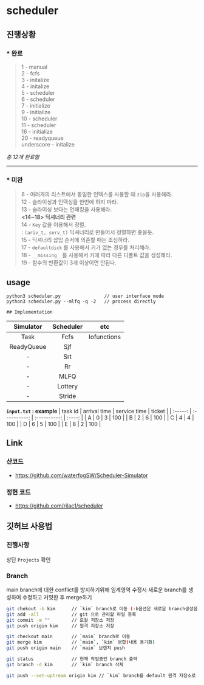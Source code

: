 # scheduler

## 진행상황

### * 완료
>1 - manual  
2 - fcfs  
3 - initalize  
4 - initalize  
5 - scheduler  
6 - scheduler  
7 - initialize  
9 - initialize  
10 - scheduler   
11 - scheduler  
16 - initialize  
20 - readyqueue   
underscore - initalize   

*총 12개 완료함*

---
### * 미완
> 8 - 여러개의 리스트에서 동일한 인덱스를 사용할 때 `zip`을 사용해라.  
12 - 슬라이싱과 인덱싱을 한번에 하지 마라.  
13 - 슬라이싱 보다는 언패킹을 사용해라.  
**<14~18> 딕셔너리 관련**  
14 - `Key` 값을 이용해서 정렬.   
    : `(ariv_t, serv_t)` 딕셔너리로 만들어서 정렬하면 좋을듯.    
15 - 딕셔너리 삽입 순서에 의존할 때는 조심하라.  
17 - `defaultdick` 를 사용해서 키가 없는 경우를 처리해라.  
18 - `__missing__`를 사용해서 키에 따라 다른 디폴트 값을 생성해라.  
19 - 함수의 반환값이 3개 이상이면 안된다.  

## usage
```
python3 scheduler.py                // user interface mode
python3 scheduler.py --mlfq -q -2   // process directly
```

    ## Implementation

| Simulator  | Scheduler |     etc     |
| :--------: | :-------: | :---------: |
|    Task    |   Fcfs    | Iofunctions |
| ReadyQueue |    Sjf    |
|     -      |    Srt    |
|     -      |    Rr     |
|     -      |   MLFQ    |
|     -      |  Lottery  |
|     -      |  Stride   |

**`input.txt` : example**
| task id | arrival time | service time | ticket |
| :-----: | :----------: | :----------: | :----: |
|    A    |      0       |      3       |  100   |
|    B    |      2       |      6       |  100   |
|    C    |      4       |      4       |  100   |
|    D    |      6       |      5       |  100   |
|    E    |      8       |      2       |  100   |

## Link 

### 산코드 
- https://github.com/waterfogSW/Scheduler-Simulator

### 정현 코드
- https://github.com/rilac1/scheduler

## 깃허브 사용법

### 진행사항

상단 `Projects` 확인

### Branch
main branch에 대한 conflict를 방지하기위해 임계영역 수정시 새로운 branch를 생성하여 수정하고 커밋한 후 merge하기

```sh
git chekout -b kim      // `kim` branch로 이동 (-b옵션은 새로운 branch생성옵션)
git add -all            // git 으로 관리할 파일 등록
git commit -m ""        // 로컬 저장소 저장  
git push origin kim     // 원격 저장소 저장 

git checkout main       // `main` branch로 이동
git merge kim           // `main`, `kim` 병합(내용 동기화)
git push origin main    // `main` 브렌치 push
```

```sh
git status              // 현재 작업중인 branch 출력
git branch -d kim       // `kim` branch 삭제 
```

```sh
git push --set-uptream origin kim // `kim` branch를 default 원격 저장소로 지정
```
